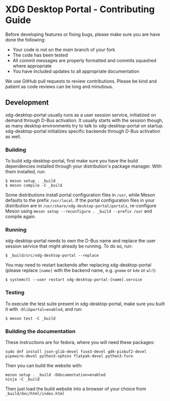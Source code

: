 # XDG Desktop Portal - Contributing Guide

Before developing features or fixing bugs, please make sure you are have done
the following:

- Your code is not on the *main* branch of your fork
- The code has been tested
- All commit messages are properly formatted and commits squashed where
  appropriate
- You have included updates to all appropriate documentation

We use GitHub pull requests to review contributions. Please be kind and patient
as code reviews can be long and minutious.

## Development

xdg-desktop-portal usually runs as a user session service, initialized on
demand through D-Bus activation. It usually starts with the session though,
as many desktop environments try to talk to xdg-desktop-portal on startup.
xdg-desktop-portal initializes specific backends through D-Bus activation
as well.

### Building

To build xdg-desktop-portal, first make sure you have the build dependencies
installed through your distribution's package manager. With them installed,
run:

```
$ meson setup . _build
$ meson compile -C _build
```

Some distributions install portal configuration files in `/usr`, while Meson
defaults to the prefix `/usr/local`. If the portal configuration files in your
distribution are in `/usr/share/xdg-desktop-portal/portals`, re-configure
Meson using `meson setup --reconfigure . _build --prefix /usr` and compile
again.

### Running

xdg-desktop-portal needs to own the D-Bus name and replace the user session
service that might already be running. To do so, run:

```
$ _build/src/xdg-desktop-portal --replace
```

You may need to restart backends after replacing xdg-desktop-portal (please
replace `[name]` with the backend name, e.g. `gnome` or `kde` or `wlr`):

```
$ systemctl --user restart xdg-desktop-portal-[name].service
```

### Testing

To execute the test suite present in xdg-desktop-portal, make sure you built it
with `-Dlibportal=enabled`, and run:

```
$ meson test -C _build
```

### Building the documentation

These instructions are for fedora, where you will need these packages:

```
sudo dnf install json-glib-devel fuse3-devel gdk-pixbuf2-devel pipewire-devel python3-sphinx flatpak-devel python3-furo
```

Then you can build the website with:

```
meson setup . _build -Ddocumentation=enabled
ninja -C _build
```

Then just load the build website into a browser of your choice from `_build/doc/html/index.html`
